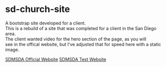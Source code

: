 # sd-church-site
A bootstrap site developed for a client.  
This is a rebuild of a site that was completed for a client in the San Diego area.  
The client wanted video for the hero section of the page, as you will  
see in the offical website, but I've adjusted that for speed here with a static image.

[SDMSDA Official Website](https://sdmsda.org/)
[SDMSDA Test Website](https://sd-church-site.netlify.app/)
